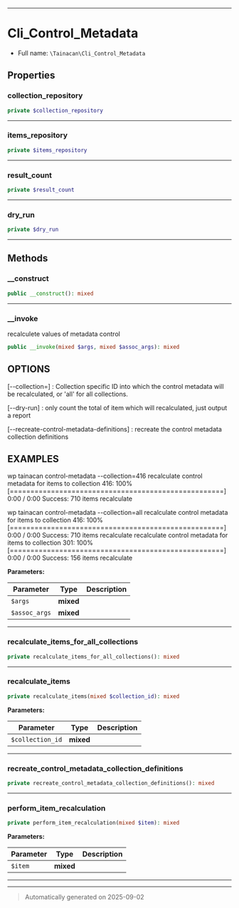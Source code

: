 ***

# Cli_Control_Metadata





* Full name: `\Tainacan\Cli_Control_Metadata`



## Properties


### collection_repository



```php
private $collection_repository
```






***

### items_repository



```php
private $items_repository
```






***

### result_count



```php
private $result_count
```






***

### dry_run



```php
private $dry_run
```






***

## Methods


### __construct



```php
public __construct(): mixed
```












***

### __invoke

recalculete values of metadata control

```php
public __invoke(mixed $args, mixed $assoc_args): mixed
```

## OPTIONS
[--collection=<value>]
: <value> Collection specific ID into which the control metadata will be recalculated, or 'all' for all collections.

[--dry-run]
: only count the total of item which will recalculated, just output a report

[--recreate-control-metadata-definitions]
: recreate the control metadata collection definitions

## EXAMPLES

wp tainacan control-metadata --collection=416
recalculate control metadata for items to collection 416:  100% [====================================================] 0:00 / 0:00
Success:
710 items recalculate


wp tainacan control-metadata --collection=all
recalculate control metadata for items to collection 416:  100% [====================================================] 0:00 / 0:00
Success:
710 items recalculate
recalculate control metadata for items to collection 301:  100% [====================================================] 0:00 / 0:00
Success:
156 items recalculate






**Parameters:**

| Parameter | Type | Description |
|-----------|------|-------------|
| `$args` | **mixed** |  |
| `$assoc_args` | **mixed** |  |





***

### recalculate_items_for_all_collections



```php
private recalculate_items_for_all_collections(): mixed
```












***

### recalculate_items



```php
private recalculate_items(mixed $collection_id): mixed
```








**Parameters:**

| Parameter | Type | Description |
|-----------|------|-------------|
| `$collection_id` | **mixed** |  |





***

### recreate_control_metadata_collection_definitions



```php
private recreate_control_metadata_collection_definitions(): mixed
```












***

### perform_item_recalculation



```php
private perform_item_recalculation(mixed $item): mixed
```








**Parameters:**

| Parameter | Type | Description |
|-----------|------|-------------|
| `$item` | **mixed** |  |





***


***
> Automatically generated on 2025-09-02
